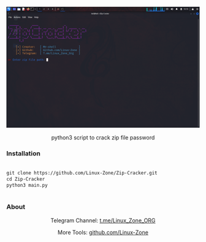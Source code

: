 <!-- Zip Cracker -->

<p align="center">
    <img src=".screenshot/screenshot.png">
</p>

<p align="center">python3 script to crack zip file password</p>

### Installation

<pre>
<code>
git clone https://github.com/Linux-Zone/Zip-Cracker.git
cd Zip-Cracker
python3 main.py
</code>
</pre>

### About

<p align="center">Telegram Channel:  <a href="https://t.me/Linux_Zone_ORG">t.me/Linux_Zone_ORG</a></p>
<p align="center">More Tools:  <a href="https://github.com/Linux-Zone">github.com/Linux-Zone</a></p>
